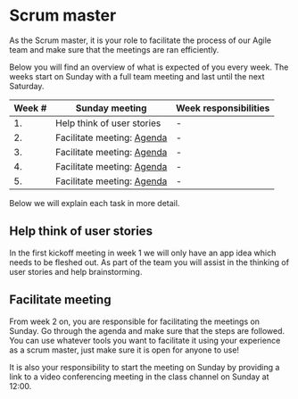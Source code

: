 # Scrum master

As the Scrum master, it is your role to facilitate the process of our Agile team and make sure that the meetings are ran efficiently.

Below you will find an overview of what is expected of you every week. The weeks start on Sunday with a full team meeting and last until the next Saturday.

| Week # | Sunday meeting                                 | Week responsibilities |
| ------ | ---------------------------------------------- | --------------------- |
| 1.     | Help think of user stories                     | -                     |
| 2.     | Facilitate meeting: [Agenda](/week2/README.md) | -                     |
| 3.     | Facilitate meeting: [Agenda](/week3/README.md) | -                     |
| 4.     | Facilitate meeting: [Agenda](/week4/README.md) | -                     |
| 5.     | Facilitate meeting: [Agenda](/week5/README.md) | -                     |

Below we will explain each task in more detail.

## Help think of user stories

In the first kickoff meeting in week 1 we will only have an app idea which needs to be fleshed out. As part of the team you will assist in the thinking of user stories and help brainstorming.

## Facilitate meeting

From week 2 on, you are responsible for facilitating the meetings on Sunday. Go through the agenda and make sure that the steps are followed. You can use whatever tools you want to facilitate it using your experience as a scrum master, just make sure it is open for anyone to use!

It is also your responsibility to start the meeting on Sunday by providing a link to a video conferencing meeting in the class channel on Sunday at 12:00.
